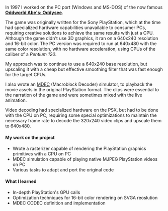 In 1997 I worked on the PC port (Windows and MS-DOS) of the now famous [**Oddworld Abe's: Oddysee**](https://www.oddworld.com/oddworldgames/abes-oddysee/).

The game was originally written for the Sony PlayStation, which at the time had specialized hardware capabilities unavailable to consumer PCs, requiring creative solutions to achieve the same results with just a CPU. 
Although the game didn't use 3D graphics, it ran on a 640x240 resolution and 16-bit color. The PC version was required to run at 640x480 with the same color resolution, with no hardware acceleration, using CPUs of the caliber of a *Pentium 120*.

My approach was to continue to use a 640x240 base resolution, but upscaling it with a cheap but effective smoothing filter that was fast enough for the target CPUs.

I also wrote an [MDEC](https://psx-spx.consoledev.net/macroblockdecodermdec/) (Macroblock Decoder) simulator, to playback the movie assets in the original PlayStation format. The clips were essential to the narration of the game and were sometimes mixed with the live animation.

Video decoding had specialized hardware on the PSX, but had to be done with the CPU on PC, requiring some special optimizations to maintain the necessary frame rate to decode the 320x240 video clips and upscale them to 640x480.

#### My work on the project

- Wrote a rasterizer capable of rendering the PlayStation graphics primitives with a CPU on PC
- MDEC simulation capable of playing native MJPEG PlayStation videos on PC
- Various tasks to adapt and port the original code

#### What I learned

- In-depth PlayStation's GPU calls
- Optimization techniques for 16-bit color rendering on SVGA reoslution
- MDEC CODEC definition and implementation

